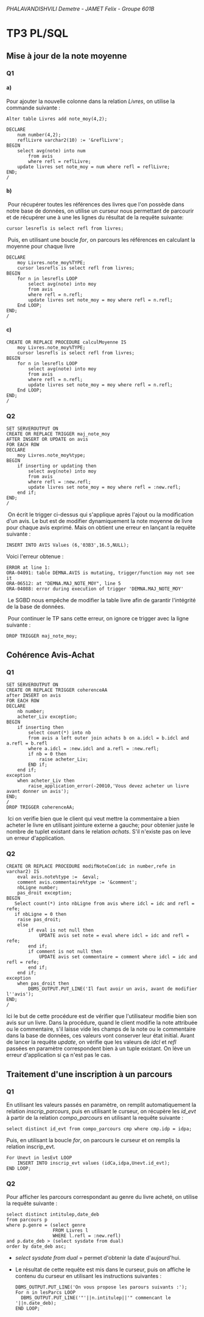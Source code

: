 *PHALAVANDISHVILI Demetre - JAMET Felix - Groupe 601B*

# TP3 PL/SQL

## Mise à jour de la note moyenne

### Q1

#### a)
Pour ajouter la nouvelle colonne dans la relation *Livres*, on utilise la commande suivante :
```plsql
Alter table Livres add note_moy(4,2);
```

```plsql
DECLARE
	num number(4,2);
	reflLivre varchar2(10) := '&reflLivre';
BEGIN
	select avg(note) into num
		from avis
		where refl = reflLivre;
	update livres set note_moy = num where refl = reflLivre;
END;
/
```

#### b)

​	Pour récupérer toutes les références des livres que l'on possède dans notre base de données, on utilise un curseur nous permettant de parcourir et de récupérer une à une les lignes du résultat de la requête suivante:

```plsql
cursor lesrefls is select refl from livres;
```

​	Puis, en utilisant une boucle *for*, on parcours les références en calculant la moyenne pour chaque livre

```plsql
DECLARE	
	moy Livres.note_moy%TYPE;
	cursor lesrefls is select refl from livres;
BEGIN
	for n in lesrefls LOOP
		select avg(note) into moy
		from avis
		where refl = n.refl;
		update livres set note_moy = moy where refl = n.refl;
	End LOOP;
END;
/
```

#### c)

```plsql
CREATE OR REPLACE PROCEDURE calculMoyenne IS
	moy Livres.note_moy%TYPE;
	cursor lesrefls is select refl from livres;
BEGIN
	for n in lesrefls LOOP
		select avg(note) into moy
		from avis
		where refl = n.refl;
		update livres set note_moy = moy where refl = n.refl;
	End LOOP;
END;
/
```

### Q2

```plsql
SET SERVEROUTPUT ON
CREATE OR REPLACE TRIGGER maj_note_moy
AFTER INSERT OR UPDATE on avis
FOR EACH ROW
DECLARE
	moy Livres.note_moy%type;
BEGIN
	if inserting or updating then
		select avg(note) into moy
		from avis
		where refl = :new.refl;
		update livres set note_moy = moy where refl = :new.refl;
	end if;
END;
/
```

​	On écrit le trigger ci-dessus qui s'applique après l'ajout ou la modification d'un avis. Le but est de modifier dynamiquement la note moyenne de livre pour chaque avis exprimé. Mais on obtient une erreur en lançant la requête suivante :

```plsql
INSERT INTO AVIS Values (6,'03B3',16.5,NULL);
```

Voici l'erreur obtenue :


```plsql
ERROR at line 1:
ORA-04091: table DEMNA.AVIS is mutating, trigger/function may not see it
ORA-06512: at "DEMNA.MAJ_NOTE_MOY", line 5
ORA-04088: error during execution of trigger 'DEMNA.MAJ_NOTE_MOY'
```

​	Le SGBD nous empêche de modifier la table livre afin de garantir l'intégrité de la base de données.

​	Pour continuer le TP sans cette erreur, on ignore ce trigger avec la ligne suivante :

```plsql
DROP TRIGGER maj_note_moy;
```

## Cohérence Avis-Achat

### Q1

```plsql
SET SERVEROUTPUT ON
CREATE OR REPLACE TRIGGER coherenceAA
after INSERT on avis
FOR EACH ROW
DECLARE
	nb number;
	acheter_Liv exception;
BEGIN
	if inserting then
		select count(*) into nb
		from avis a left outer join achats b on a.idcl = b.idcl and a.refl = b.refl
		where a.idcl = :new.idcl and a.refl = :new.refl;
		if nb = 0 then 
			raise acheter_Liv;
		END if;
	end if;
exception
	when acheter_Liv then
		raise_application_error(-20010,'Vous devez acheter un livre avant donner un avis');
END;
/
DROP TRIGGER coherenceAA;
```

​	Ici on verifie bien que le client qui veut mettre la commentaire a bien acheter le livre en utilisant jointure externe a gauche; pour obtenier juste le nombre de tuplet existant dans le relation *achats*. S'il n'existe pas on leve un erreur d'application.

 ### Q2

```plsql
CREATE OR REPLACE PROCEDURE modifNoteCom(idc in number,refe in varchar2) IS
	eval avis.note%type :=  &eval;
	comment avis.commentaire%type := '&comment';
	nbLigne number;
	pas_droit exception;
BEGIN
   Select count(*) into nbLigne from avis where idcl = idc and refl = refe;
   if nbLigne = 0 then
   	raise pas_droit;
  	else
		if eval is not null then
			UPDATE avis set note = eval where idcl = idc and refl = refe;
		end if;
		if comment is not null then 
			UPDATE avis set commentaire = comment where idcl = idc and refl = refe;
		end if;
	end if;
exception
	when pas_droit then
		DBMS_OUTPUT.PUT_LINE('Il faut avoir un avis, avant de modifier l''avis');	
END;
/
```

Ici le but de cette procédure est de vérifier que l'utilisateur modifie bien son avis sur un livre. Dans la procédure, quand le client modifie la note attribuée ou le commentaire, s'il laisse vide les champs de la note ou le commentaire dans la base de données, ces valeurs vont conserver leur état initial. Avant de lancer la requête *update*, on vérifie que les valeurs de *idcl* et *refl* passées en paramètre correspondent bien à un tuple existant. On lève un erreur d'application si ça n'est pas le cas.

## Traitement d'une inscription à un parcours

### Q1

En utilisant les valeurs passés en paramètre, on remplit automatiquement la relation *inscrip_parcours*, puis en utilisant le curseur, on récupère les *id_evt* à partir de la relation *compo_parcours* en utilisant la requête suivante :

```plsql
select distinct id_evt from compo_parcours cmp where cmp.idp = idpa;
```

Puis, en utilisant la boucle *for*, on parcours le curseur et on remplis la relation inscrip_evt.

```plsql
For Unevt in lesEvt LOOP
	INSERT INTO inscrip_evt values (idCa,idpa,Unevt.id_evt);
END LOOP;
```

### Q2

Pour afficher les parcours correspondant au genre du livre acheté, on utilise la requête suivante :

```plsql
select distinct intitulep,date_deb 
from parcours p 
where p.genre = (select genre 
                 FROM Livres l 
                 WHERE l.refl = :new.refl) 
and p.date_deb > (select sysdate from dual) 
order by date_deb asc;
```

- *select sysdate from dual* = permet d'obtenir la date d'aujourd'hui.

- Le résultat de cette requête est mis dans le curseur, puis on affiche le contenu du curseur en utilisant les instructions suivantes :

  ```plsql
  DBMS_OUTPUT.PUT_LINE('On vous propose les parours suivants :');
  For n in lesParcs LOOP
  	DBMS_OUTPUT.PUT_LINE('"'||n.intitulep||'" commencant le '||n.date_deb);
  END LOOP;
  ```
